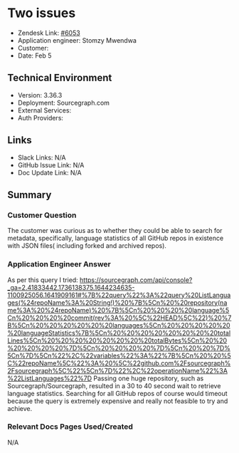 
# Two issues <!-- Ticket Title  Hint: include keywords to make it searchable -->

- Zendesk Link: [#6053](https://sourcegraph.zendesk.com/agent/tickets/6053)
- Application engineer: Stomzy Mwendwa
- Customer: <!-- Redact if this contains personally identifying information -->
- Date: Feb 5

<!-- Data populated from integration, speak to Ben Gordon or Michael Bali if not working -->
<!-- During Internal team trial, fill missing data manually (we are waiting for all data to sync) -->

## Technical Environment
- Version: ​3.36.3
- Deployment: Sourcegraph.com
- External Services:
- Auth Providers:


## Links
<!-- Data for application engineer manual entry -->
- Slack Links: N/A
- GitHub Issue Link: N/A
- Doc Update Link: N/A

## Summary
### Customer Question
The customer was curious as to whether they could be able to search for  metadata, specifically, language statistics of all GitHub repos in existence with JSON files( including forked and archived repos).
### Application Engineer Answer
As per this query I tried: https://sourcegraph.com/api/console?_ga=2.41833442.1736138375.1644234635-1100925056.1641909161#%7B%22query%22%3A%22query%20ListLanguages(%24repoName%3A%20String!)%20%7B%5Cn%20%20repository(name%3A%20%24repoName)%20%7B%5Cn%20%20%20%20language%5Cn%20%20%20%20commit(rev%3A%20%5C%22HEAD%5C%22)%20%7B%5Cn%20%20%20%20%20%20languages%5Cn%20%20%20%20%20%20languageStatistics%7B%5Cn%20%20%20%20%20%20%20%20totalLines%5Cn%20%20%20%20%20%20%20%20totalBytes%5Cn%20%20%20%20%20%20%7D%5Cn%20%20%20%20%7D%5Cn%20%20%7D%5Cn%7D%5Cn%22%2C%22variables%22%3A%22%7B%5Cn%20%20%5C%22repoName%5C%22%3A%20%5C%22github.com%2Fsourcegraph%2Fsourcegraph%5C%22%5Cn%7D%22%2C%22operationName%22%3A%22ListLanguages%22%7D 
Passing one huge repository, such as Sourcegraph/Sourcegraph, resulted in a 30 to 40 second wait to retrieve language statistics. Searching for all GitHub repos of course would timeout because the query is extremely expensive and really not feasible to try and achieve. 
### Relevant Docs Pages Used/Created
N/A
<!-- Once complete, upload a copy to https://github.com/sourcegraph/support-tools-internal/tree/main/resolved-tickets as a .md file -->
<!-- Name the file 6053.md -->

